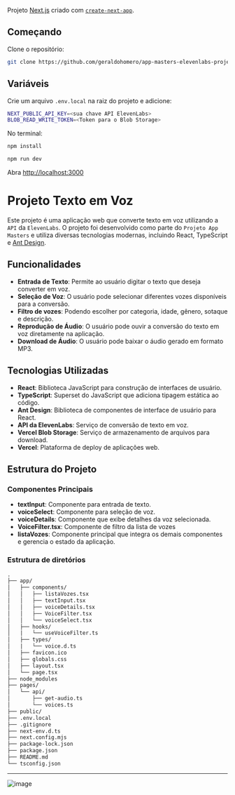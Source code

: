 Projeto [Next.js](https://nextjs.org/) criado com [`create-next-app`](https://github.com/vercel/next.js/tree/canary/packages/create-next-app).

## Começando

 Clone o repositório:
   ```bash
   git clone https://github.com/geraldohomero/app-masters-elevenlabs-project.git
   ```

## Variáveis

Crie um arquivo `.env.local` na raiz do projeto e adicione:

```bash
NEXT_PUBLIC_API_KEY=<sua chave API ElevenLabs>
BLOB_READ_WRITE_TOKEN=<Token para o Blob Storage>
```

No terminal:

```bash
npm install
```

```bash
npm run dev
```

Abra [http://localhost:3000](http://localhost:3000) 

# Projeto Texto em Voz

Este projeto é uma aplicação web que converte texto em voz utilizando a `API` da `ElevenLabs`. O projeto foi desenvolvido como parte do `Projeto App Masters` e utiliza diversas tecnologias modernas, incluindo React, TypeScript e [Ant Design](https://ant.design/).

## Funcionalidades

- **Entrada de Texto**: Permite ao usuário digitar o texto que deseja converter em voz.
- **Seleção de Voz**: O usuário pode selecionar diferentes vozes disponíveis para a conversão.
- **Filtro de vozes**: Podendo escolher por categoria, idade, gênero, sotaque e descrição.
- **Reprodução de Áudio**: O usuário pode ouvir a conversão do texto em voz diretamente na aplicação.
- **Download de Áudio**: O usuário pode baixar o áudio gerado em formato MP3.

## Tecnologias Utilizadas

- **React**: Biblioteca JavaScript para construção de interfaces de usuário.
- **TypeScript**: Superset do JavaScript que adiciona tipagem estática ao código.
- **Ant Design**: Biblioteca de componentes de interface de usuário para React.
- **API da ElevenLabs**: Serviço de conversão de texto em voz.
- **Vercel Blob Storage**: Serviço de armazenamento de arquivos para download.
- **Vercel**: Plataforma de deploy de aplicações web.

## Estrutura do Projeto

### Componentes Principais

- **textInput**: Componente para entrada de texto.
- **voiceSelect**: Componente para seleção de voz.
- **voiceDetails**: Componente que exibe detalhes da voz selecionada.
- **VoiceFilter.tsx**: Componente de filtro da lista de vozes
- **listaVozes**: Componente principal que integra os demais componentes e gerencia o estado da aplicação.

### Estrutura de diretórios

```markdown
.
├── app/
│   ├── components/
│   │   ├── listaVozes.tsx
│   │   ├── textInput.tsx
│   │   ├── voiceDetails.tsx
│   │   ├── VoiceFilter.tsx
│   │   └── voiceSelect.tsx
│   ├── hooks/
│   |   └── useVoiceFilter.ts
│   ├── types/
│   |   └── voice.d.ts
│   ├── favicon.ico
│   ├── globals.css
│   ├── layout.tsx
│   └── page.tsx
├── node_modules
├── pages/
│   └── api/
│       ├── get-audio.ts
│       └── voices.ts
├── public/
├── .env.local
├── .gitignore
├── next-env.d.ts
├── next.config.mjs
├── package-lock.json
├── package.json
├── README.md
└── tsconfig.json
```
***
![image](https://github.com/user-attachments/assets/55884a3b-b22e-4f80-be22-187ab7c91037)

